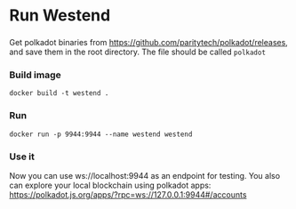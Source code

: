 # Run Westend

###
Get polkadot binaries from https://github.com/paritytech/polkadot/releases, and save them in the root directory. The file should be called `polkadot`

### Build image

```
docker build -t westend .
```

### Run

```
docker run -p 9944:9944 --name westend westend
```

### Use it

Now you can use ws://localhost:9944 as an endpoint for testing.
You also can explore your local blockchain using polkadot apps: https://polkadot.js.org/apps/?rpc=ws://127.0.0.1:9944#/accounts